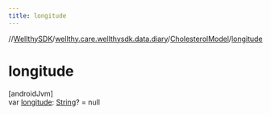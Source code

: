 ```yaml
---
title: longitude
---
```

//[WellthySDK](../../../index.html)/[wellthy.care.wellthysdk.data.diary](../index.html)/[CholesterolModel](index.html)/[longitude](longitude.html)



# longitude



[androidJvm]\
var [longitude](longitude.html): [String](https://kotlinlang.org/api/latest/jvm/stdlib/kotlin/-string/index.html)? = null




